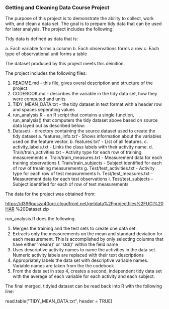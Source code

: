 ### Getting and Cleaning Data Course Project 

The purpose of this project is to demonstrate the ability to collect, 
work with, and clean a data set. The goal is to prepare tidy data that 
can be used for later analysis. The project includes the following:

Tidy data is defined as data that is:

   a. Each variable forms a column
   b. Each observations forms a row
   c. Each type of observational unit forms a table

The dataset produced by this project meets this deinition.

The project includes the following files:

   1. README.md - this file, gives overal description and structure of the
        project.
   2. CODEBOOK.md - describes the variable in the tidy data set, how they
        were computed and units
   3. TIDY_MEAN_DATA.txt - the tidy dataset in text format with a header
        row and spaces seperating values
   4. run_analysis.R - an R script that contains a single function,
        run_analysis() that computers the tidy dataset above based on
		source data layed out as described below:
   5. Dataset/ - directory containing the source dataset used to create
        the tidy dataset
      a. features_info.txt'- Shows information about the variables used on the feature vector.
      b. features.txt' - List of all features.
      c. activity_labels.txt - Links the class labels with their activity name.
      d. Train/train_activities.txt - Activity type for each row of training measurements
	  e. Train/train_measures.txt - Measurement data for each training observations
	  f. Train/train_subjects - Subject identified for each of row of treaining measurements
      g. Test/test_activities.txt - Activity type for each row of test measurements
	  h. Test/test_measures.txt - Measurement data for each test observations
	  i. Test/test_subjects - Subject identified for each of row of test measurements

The data for the project was obtained from:

https://d396qusza40orc.cloudfront.net/getdata%2Fprojectfiles%2FUCI%20HAR 
%20Dataset.zip 

run_analysis.R does the following. 

1. Merges the training and the test sets to create one data set. 
2. Extracts only the measurements on the mean and standard deviation for each 
   measurement. This is accomplished by only selecting columns that have either
   'mean()' or 'std()' within the field name
3. Uses descriptive activity names to name the activities in 
   the data set. Numeric activity labels are replaced with their
   text descriptions
4. Appropriately labels the data set with descriptive variable 
   names. Variable names are taken from the the codebook
5. From the data set in step 4, creates a second, independent tidy
   data set with the average of each variable for each activity and each 
   subject. 
   
The final merged, tidyied dataset can be read back into R with the following line:

   read.table("TIDY_MEAN_DATA.txt", header = TRUE)


